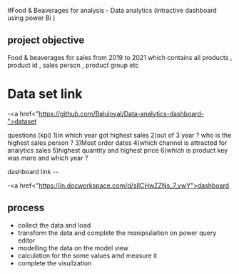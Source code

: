 #Food & Beaverages  for analysis  - Data analytics (intractive dashboard using power Bi )
## project objective 
Food &  beaverages for sales from 2019 to 2021 which contains all products , product id , sales person , product group  etc 

# Data set link 
-<a href<"https://github.com/Baluloyal/Data-analytics-dashboard-">dataset  </a>

questions (kpi)
1)in which year got highest sales 
2)out of 3 year ? who is the highest sales person ?
3)Most order dates 
4)which channel is attracted for analytics sales 
5)highest quantity and highest price 
6)which is product key was more and which year ?

dashboard link --

-<a href<"https://in.docworkspace.com/d/sIICHwZZNs_7_vwY">dashboard</a>
## process 
- collect the data and  load
- transform the data and complete the manipiuliation on power query editor
- modelling the data on the model view
- calculation for the some values amd measure it
- complete the visulIzation
  

